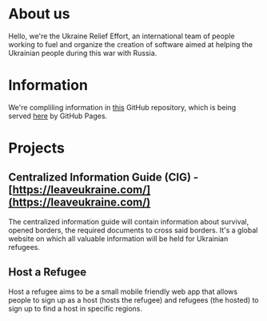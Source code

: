 # About us
Hello, we're the Ukraine Relief Effort, an international team of people working to fuel and organize the creation of software aimed at helping the Ukrainian people during this war with Russia.

# Information
We're compliling information in [this](https://github.com/Ukraine-Relief-Efforts/information) GitHub repository, which is being served [here](https://ukraine-relief-efforts.github.io/information/) by GitHub Pages.

# Projects

## Centralized Information Guide (CIG) - [https://leaveukraine.com/](https://leaveukraine.com/)
The centralized information guide will contain information about survival, opened borders, the required documents to cross said borders. It's a global website on which all valuable information will be held for Ukrainian refugees.

## Host a Refugee
Host a refugee aims to be a small mobile friendly web app that allows people to sign up as a host (hosts the refugee) and refugees (the hosted) to sign up to find a host in specific regions.
